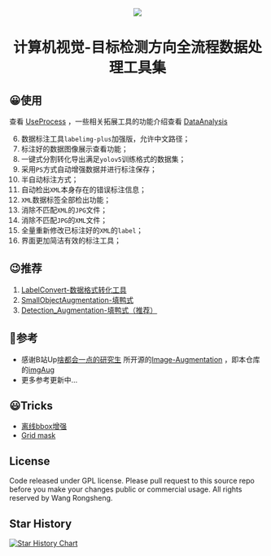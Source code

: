 <div align="center">

![](./images/home.png)

<h1>计算机视觉-目标检测方向全流程数据处理工具集</h3>

</div>
 
## 😀使用

查看 [UseProcess](UseProcess.md) ，一些相关拓展工具的功能介绍查看 [DataAnalysis](DataAnalysis.md)


6. 数据标注工具`labelimg-plus`加强版，允许中文路径；
7. 标注好的数据图像展示查看功能；
8. 一键式分割转化导出满足`yolov5`训练格式的数据集；
9. 采用`PS`方式自动增强数据并进行标注保存；
10. 半自动标注方式；
11. 自动检出`XML`本身存在的错误标注信息；
12. `XML`数据标签全部检出功能；
13. 消除不匹配`XML`的`JPG`文件；
14.  消除不匹配`JPG`的`XML`文件；
15. 全量重新修改已标注好的`XML`的`label`；
16. 界面更加简洁有效的标注工具；

## 😉推荐

1. [LabelConvert-数据格式转化工具](https://github.com/Fafa-DL/LabelConvert)
2. [SmallObjectAugmentation-填鸭式](https://github.com/kangpeilun/SmallObjectAugmentation-master/tree/main/SmallObjectAugmentation-master)
3. [Detection_Augmentation-填鸭式（推荐）](https://github.com/zengwb-lx/Detection_Augmentation)

## 🤧参考

- 感谢B站Up[啥都会一点的研究生](https://space.bilibili.com/46880349) 所开源的[Image-Augmentation](https://github.com/Fafa-DL/Image-Augmentation) ，即本仓库的[imgAug](https://github.com/WangRongsheng/KDAT/tree/main/imgAug)
- 更多参考更新中...

## 😃Tricks

- [离线bbox增强](https://github.com/mukopikmin/bounding-box-augmentation)
- [Grid mask](https://blog.csdn.net/weixin_42990464/article/details/107687284)

## License
Code released under GPL license. Please pull request to this source repo before you make your changes public or commercial usage. All rights reserved by Wang Rongsheng.

## Star History

[![Star History Chart](https://api.star-history.com/svg?repos=WangRongsheng/KDAT&type=Date)](https://star-history.com/#WangRongsheng/KDAT&Date)


